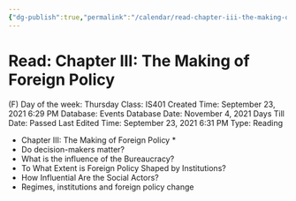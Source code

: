 ```yaml
---
{"dg-publish":true,"permalink":"/calendar/read-chapter-iii-the-making-of-foreign-policy/"}
---
```


# Read: Chapter III: The Making of Foreign Policy

(F) Day of the week: Thursday
Class: IS401
Created Time: September 23, 2021 6:29 PM
Database: Events Database
Date: November 4, 2021
Days Till Date: Passed
Last Edited Time: September 23, 2021 6:31 PM
Type: Reading

- Chapter III: The
Making of Foreign
Policy *
- Do decision-makers
matter?
- What is the influence of
the Bureaucracy?
- To What Extent is Foreign
Policy Shaped by
Institutions?
- How Influential Are the
Social Actors?
- Regimes, institutions and
foreign policy change